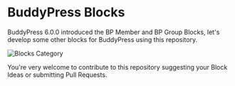 # BuddyPress Blocks

BuddyPress 6.0.0 introduced the BP Member and BP Group Blocks, let's develop some other blocks for BuddyPress using this repository.

![Blocks Category](https://bpdevel.files.wordpress.com/2019/07/screenshot.png)

You're very welcome to contribute to this repository suggesting your Block Ideas or submitting Pull Requests.
